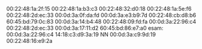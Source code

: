 00:22:48:1a:2f:15
00:22:48:1a:b3:c3
00:22:48:32:d0:18
00:22:48:1a:5e:f6
00:22:48:2d:ec:33
00:0d:3a:0f:da:fd
00:0d:3a:e3:b9:7d
00:22:48:cb:d8:b6
60:45:bd:79:0c:83
00:0d:3a:14:b4:48
00:22:48:09:fd:fa
00:0d:3a:22:96:c4
00:22:48:2d:ec:33
00:0d:3a:17:11:d2
60:45:bd:86:e7:a0
esam:
00:0d:3a:22:96:c4
14:18:c3:d9:3a:19
NN
00:0d:3a:c9:9d:19
00:22:48:16:e9:2a
